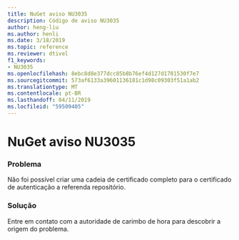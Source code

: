 ```yaml
---
title: NuGet aviso NU3035
description: Código de aviso NU3035
author: heng-liu
ms.author: henli
ms.date: 3/18/2019
ms.topic: reference
ms.reviewer: dtivel
f1_keywords:
- NU3035
ms.openlocfilehash: 8ebc8d8e377dcc85b8b76ef4d127d1781530f7e7
ms.sourcegitcommit: 573af6133a39601136181c1d98c09303f51a1ab2
ms.translationtype: MT
ms.contentlocale: pt-BR
ms.lasthandoff: 04/11/2019
ms.locfileid: "59509405"
---
```

# <a name="nuget-warning-nu3035"></a>NuGet aviso NU3035

### <a name="issue"></a>Problema

Não foi possível criar uma cadeia de certificado completo para o certificado de autenticação a referenda repositório.


### <a name="solution"></a>Solução

Entre em contato com a autoridade de carimbo de hora para descobrir a origem do problema.